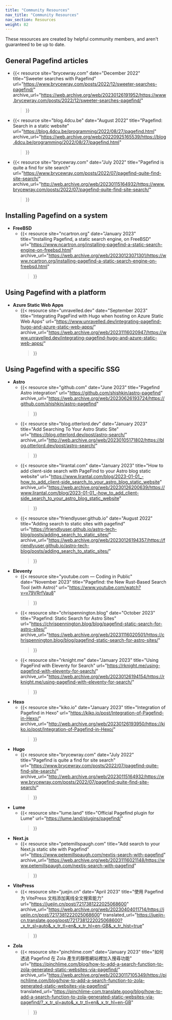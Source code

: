 ```yaml
---
title: "Community Resources"
nav_title: "Community Resources"
nav_section: Resources
weight: 82
---
```


These resources are created by helpful community members, and aren't guaranteed to be up to date.

## General Pagefind articles

  - {{< 
        resource
        site="brycewray.com"
        date="December 2022"
        title="Sweeter searches with Pagefind"
        url="https://www.brycewray.com/posts/2022/12/sweeter-searches-pagefind/"
        archive_url="https://web.archive.org/web/20230126191952/https://www.brycewray.com/posts/2022/12/sweeter-searches-pagefind/"
    >}}
  - {{< 
        resource
        site="blog.4dcu.be"
        date="August 2022"
        title="Pagefind: Search in a static website"
        url="https://blog.4dcu.be/programming/2022/08/27/pagefind.html"
        archive_url="https://web.archive.org/web/20220925165539/https://blog.4dcu.be/programming/2022/08/27/pagefind.html"
    >}}
  - {{< 
        resource
        site="brycewray.com"
        date="July 2022"
        title="Pagefind is quite a find for site search"
        url="https://www.brycewray.com/posts/2022/07/pagefind-quite-find-site-search/"
        archive_url="http://web.archive.org/web/20230115164932/https://www.brycewray.com/posts/2022/07/pagefind-quite-find-site-search/"
    >}}


## Installing Pagefind on a system

- **FreeBSD**
  - {{< 
        resource
        site="ncartron.org"
        date="January 2023"
        title="Installing Pagefind, a static search engine, on FreeBSD"
        url="https://www.ncartron.org/installing-pagefind-a-static-search-engine-on-freebsd.html"
        archive_url="https://web.archive.org/web/20230123071301/https://www.ncartron.org/installing-pagefind-a-static-search-engine-on-freebsd.html"
    >}}

## Using Pagefind with a platform

- **Azure Static Web Apps**
  - {{< 
        resource
        site="unravelled.dev"
        date="September 2023"
        title="Integrating PageFind with Hugo when hosting on Azure Static Web Apps"
        url="https://www.unravelled.dev/integrating-pagefind-hugo-and-azure-static-web-apps/"
        archive_url="https://web.archive.org/web/20231116020947/https://www.unravelled.dev/integrating-pagefind-hugo-and-azure-static-web-apps/"
    >}}

## Using Pagefind with a specific SSG

- **Astro**
  - {{< 
        resource
        site="github.com"
        date="June 2023"
        title="Pagefind Astro integration"
        url="https://github.com/shishkin/astro-pagefind"
        archive_url="https://web.archive.org/web/20230626193724/https://github.com/shishkin/astro-pagefind"
    >}}
  - {{< 
        resource
        site="blog.otterlord.dev"
        date="January 2023"
        title="Add Searching To Your Astro Static Site"
        url="https://blog.otterlord.dev/post/astro-search/"
        archive_url="http://web.archive.org/web/20230105171802/https://blog.otterlord.dev/post/astro-search/"
    >}}
  - {{< 
        resource
        site="lirantal.com"
        date="January 2023"
        title="How to add client-side search with PageFind to your Astro blog static website"
        url="https://www.lirantal.com/blog/2023-01-01_-how_to_add_client-side_search_to_your_astro_blog_static_website"
        archive_url="https://web.archive.org/web/20230126200639/https://www.lirantal.com/blog/2023-01-01_-how_to_add_client-side_search_to_your_astro_blog_static_website"
    >}}
  - {{< 
        resource
        site="friendlyuser.github.io"
        date="August 2022"
        title="Adding search to static sites with pagefind"
        url="https://friendlyuser.github.io/astro-tech-blog/posts/adding_search_to_static_sites/"
        archive_url="https://web.archive.org/web/20230126194357/https://friendlyuser.github.io/astro-tech-blog/posts/adding_search_to_static_sites/"
    >}}
- **Eleventy**
  - {{< 
        resource
        site="youtube.com — Coding in Public"
        date="November 2023"
        title="Pagefind: the New Rust-Based Search Tool (with Astro)"
        url="https://www.youtube.com/watch?v=v79VRrfVau8"
    >}}
  - {{< 
        resource
        site="chrispennington.blog"
        date="October 2023"
        title="Pagefind: Static Search for Astro Sites"
        url="https://chrispennington.blog/blog/pagefind-static-search-for-astro-sites/"
        archive_url="https://web.archive.org/web/20231116020501/https://chrispennington.blog/blog/pagefind-static-search-for-astro-sites/"
    >}}
  - {{< 
        resource
        site="rknight.me"
        date="January 2023"
        title="Using PageFind with Eleventy for Search"
        url="https://rknight.me/using-pagefind-with-eleventy-for-search/"
        archive_url="https://web.archive.org/web/20230126194154/https://rknight.me/using-pagefind-with-eleventy-for-search/"
    >}}
- **Hexo**
  - {{< 
        resource
        site="kiko.io"
        date="January 2023"
        title="Integration of Pagefind in Hexo"
        url="https://kiko.io/post/Integration-of-Pagefind-in-Hexo/"
        archive_url="http://web.archive.org/web/20230126193950/https://kiko.io/post/Integration-of-Pagefind-in-Hexo/"
    >}}
- **Hugo**
  - {{< 
        resource
        site="brycewray.com"
        date="July 2022"
        title="Pagefind is quite a find for site search"
        url="https://www.brycewray.com/posts/2022/07/pagefind-quite-find-site-search/"
        archive_url="http://web.archive.org/web/20230115164932/https://www.brycewray.com/posts/2022/07/pagefind-quite-find-site-search/"
    >}}
- **Lume**
  - {{< 
        resource
        site="lume.land"
        title="Official Pagefind plugin for Lume"
        url="https://lume.land/plugins/pagefind/"
    >}}
- **Next.js**
  - {{< 
        resource
        site="petemillspaugh.com"
        title="Add search to your Next.js static site with Pagefind"
        url="https://www.petemillspaugh.com/nextjs-search-with-pagefind"
        archive_url="https://web.archive.org/web/20231116021148/https://www.petemillspaugh.com/nextjs-search-with-pagefind"
    >}}
- **VitePress**
  - {{< 
        resource
        site="juejin.cn"
        date="April 2023"
        title="使用 Pagefind 为 VitePress 文档添加离线全文搜索能力"
        url="https://juejin.cn/post/7217381222025068600"
        archive_url="https://web.archive.org/web/20230404011714/https://juejin.cn/post/7217381222025068600"
        translated_url="https://juejin-cn.translate.goog/post/7217381222025068600?_x_tr_sl=auto&_x_tr_tl=en&_x_tr_hl=en-GB&_x_tr_hist=true"
    >}}
- **Zola**
  - {{< 
        resource
        site="pinchlime.com"
        date="January 2023"
        title="如何透過 Pagefind 在 Zola 產生的靜態網站裡加入搜尋功能"
        url="https://pinchlime.com/blog/how-to-add-a-search-function-to-zola-generated-static-websites-via-pagefind/"
        archive_url="https://web.archive.org/web/20230117105349/https://pinchlime.com/blog/how-to-add-a-search-function-to-zola-generated-static-websites-via-pagefind/"
        translated_url="https://pinchlime-com.translate.goog/blog/how-to-add-a-search-function-to-zola-generated-static-websites-via-pagefind/?_x_tr_sl=auto&_x_tr_tl=en&_x_tr_hl=en-GB"
    >}}